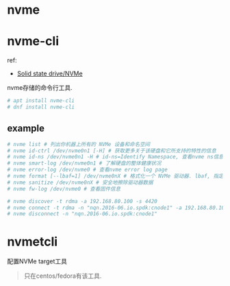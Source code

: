 # nvme

# nvme-cli
ref:
- [Solid state drive/NVMe](https://wiki.archlinux.org/title/Solid_state_drive/NVMe)

nvme存储的命令行工具.

```bash
# apt install nvme-cli
# dnf install nvme-cli
```

## example
```bash
# nvme list # 列出你机器上所有的 NVMe 设备和命名空间
# nvme id-ctrl /dev/nvme0n1 [-H] # 获取更多关于该硬盘和它所支持的特性的信息
# nvme id-ns /dev/nvme0n1 -H # id-ns=Identify Namespace, 查看nvme ns信息, 比如lba大小. `smartctl -c /dev/nvme0n1`也可查看lba大小. flbas(Formatted LBA Size)是一个 8 位字段，低 4 位表示当前使用的 LBA Format 编号（从 0 开始）, 即lbafs的索引
# nvme smart-log /dev/nvme0n1 # 了解硬盘的整体健康状况
# nvme error-log /dev/nvme0 # 查看nvme error log page
# nvme format [--lbaf=1] /dev/nvme0nX # 格式化一个 NVMe 驱动器. lbaf, 指定lba size, 通常使用4k可获得更高性能.
# nvme sanitize /dev/nvme0nX # 安全地擦除驱动器数据
# nvme fw-log /dev/nvme0 # 查看固件信息

# nvme discover -t rdma -a 192.168.80.100 -s 4420
# nvme connect -t rdma -n "nqn.2016-06.io.spdk:cnode1" -a 192.168.80.100 -s 4420
# nvme disconnect -n "nqn.2016-06.io.spdk:cnode1"
```

# nvmetcli
配置NVMe target工具

> 只在centos/fedora有该工具.